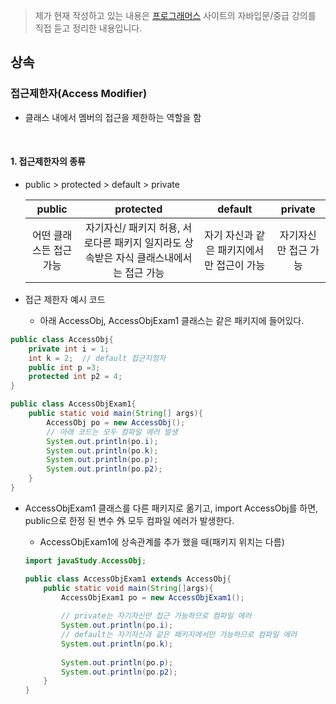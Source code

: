 > 제가 현재 작성하고 있는 내용은  [프로그래머스]( https://programmers.co.kr/learn ) 사이트의 자바입문/중급 강의를 직접 듣고 정리한 내용입니다.



## 상속

### 접근제한자(Access Modifier)

- 클래스 내에서 멤버의 접근을 제한하는 역할을 함

  ​    

#### 1. 접근제한자의 종류

- public > protected > default > private

  |         public          |                          protected                           |                  default                  |       private        |
  | :---------------------: | :----------------------------------------------------------: | :---------------------------------------: | :------------------: |
  | 어떤 클래스든 접근 가능 | 자기자신/ 패키지 허용, 서로다른 패키지 일지라도 상속받은 자식 클래스내에서는 접근 가능 | 자기 자신과 같은 패키지에서만 접근이 가능 | 자기자신만 접근 가능 |

- 접근 제한자 예시 코드

  - 아래 AccessObj, AccessObjExam1 클래스는 같은 패키지에 들어있다.

```java
public class AccessObj{
    private int i = 1;
    int k = 2;	// default 접근지정자
    public int p =3;
    protected int p2 = 4;
}
```

```java
public class AccessObjExam1{
    public static void main(String[] args){
        AccessObj po = new AccessObj();
        // 아래 코드는 모두 컴파일 에러 발생
        System.out.println(po.i);
        System.out.println(po.k);
        System.out.println(po.p);
        System.out.println(po.p2);
    }
}
```

- AccessObjExam1 클래스를 다른 패키지로 옮기고, import AccessObj를 하면, public으로 한정 된 변수 外 모두 컴파일 에러가 발생한다.

  - AccessObjExam1에 상속관계를 추가 했을 때(패키지 위치는 다름)

  ```java
  import javaStudy.AccessObj;
  
  public class AccessObjExam1 extends AccessObj{
      public static void main(String[]args){
          AccessObjExam1 po = new AccessObjExam1();
          
          // private는 자기자신만 접근 가능하므로 컴파일 에러
          System.out.println(po.i); 
          // default는 자기자신과 같은 패키지에서만 가능하므로 컴파일 에러
          System.out.println(po.k); 
          
          System.out.println(po.p);
          System.out.println(po.p2);
      }
  }
  ```
